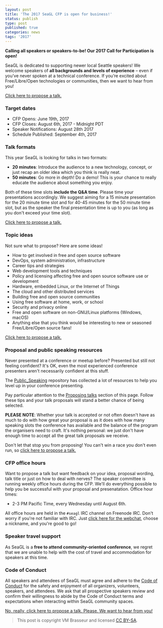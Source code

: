 ```yaml
---
layout: post
title: 'The 2017 SeaGL CFP is open for business!'
status: publish
type: post
published: true
categories: news
tags: '2017'
---
```


**Calling all speakers or speakers-to-be! Our 2017 Call for Participation is open!**

SeaGL is dedicated to supporting newer local Seattle speakers! We welcome speakers of **all backgrounds and levels of experience** – even if you’ve never spoken at a technical conference. If you’re excited about Free/Libre/Open technologies or communities, then we want to hear from you!

[Click here to propose a talk.](https://osem.seagl.org/conferences/seagl2017/program/proposals)

### Target dates

* CFP Opens: June 19th, 2017
* CFP Closes: August 6th, 2017 - Midnight PDT
* Speaker Notifications: August 28th 2017
* Schedule Published: September 4th, 2017

### Talk formats

This year SeaGL is looking for talks in two formats:

* **20 minutes**: Introduce the audience to a new technology, concept, or just recap an older idea which you think is really neat.
* **50 minutes**: Go more in depth! Do a demo! This is your chance to really educate the audience about something you enjoy.

Both of these time slots **include the Q&A time**. Please time your presentations accordingly. We suggest aiming for a 15 minute presentation for the 20 minute time slot and for 40-45 minutes for the 50 minute time slot, but as the speaker the final presentation time is up to you (as long as you don't exceed your time slot).

[Click here to propose a talk.](https://osem.seagl.org/conferences/seagl2017/program/proposals)

### Topic ideas

Not sure what to propose? Here are some ideas!

* How to get involved in free and open source software
* DevOps, system administration, infrastructure
* Career tips and strategies
* Web development tools and techniques
* Policy and licensing affecting free and open source software use or development
* Hardware, embedded Linux, or the Internet of Things
* The cloud and other distributed services
* Building free and open source communities
* Using free software at home, work, or school
* Security and privacy online
* Free and open software on non-GNU/Linux platforms (Windows, macOS)
* Anything else that you think would be interesting to new or seasoned Free/Libre/Open source fans!

[Click here to propose a talk.](https://osem.seagl.org/conferences/seagl2017/program/proposals)

### Proposal and public speaking resources

Never presented at a conference or meetup before? Presented but still not feeling confident? It's OK, even the most experienced conference presenters aren't necessarily confident at this stuff.

The [Public_Speaking](https://github.com/vmbrasseur/Public_Speaking) repository has collected a lot of resources to help you level up in your conference presenting.

Pay particular attention to the [Proposing talks](https://github.com/vmbrasseur/Public_Speaking#proposing-talks) section of this page. Follow these tips and your talk proposals will stand a better chance of being selected.

**PLEASE NOTE**: Whether your talk is accepted or not often doesn't have as much to do with how great your proposal is as it does with how many speaking slots the conference has available and the balance of the program the organisers need to craft. It's nothing personal: we just don't have enough time to accept all the great talk proposals we receive.

Don't let that stop you from proposing! You can't win a race you don't even run, so [click here to propose a talk.](https://osem.seagl.org/conferences/seagl2017/program/proposals)

### CFP office hours

Want to propose a talk but want feedback on your idea, proposal wording, talk title or just on how to deal with nerves? The speaker committee is running weekly office hours during the CFP. We'll do everything possible to help you be successful with your proposal and presenatation. Office hour times:

* 2-3 PM Pacific Time, every Wednesday until August 6th.

All office hours are held in the `#seagl` IRC channel on Freenode IRC. Don't worry if you're not familiar with IRC. Just [click here for the webchat](https://webchat.freenode.net/?channels=%23seagl), choose a nickname, and you're good to go!

### Speaker travel support

As SeaGL is a **free to attend community-oriented conference**, we regret that we are unable to help with the cost of travel and accommodation for speakers at this time.

### Code of Conduct

All speakers and attendees of SeaGL must agree and adhere to the [Code of Conduct](/code_of_conduct) for the safety and enjoyment of all organizers, volunteers, speakers, and attendees. We ask that all prospective speakers review and confirm their willingness to abide by the Code of Conduct terms and expectations when interacting within SeaGL community spaces.

[No, really, click here to propose a talk. Please. We want to hear from you!](https://osem.seagl.org/conferences/seagl2017/program/proposals)

> This post is copyright VM Brasseur and licensed [CC BY-SA](https://creativecommons.org/licenses/by-sa/4.0/).
